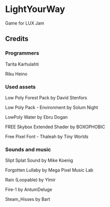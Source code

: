 # LightYourWay
 Game for LUX Jam
 
 ## Credits
 ### Programmers
 Tarita Karhulahti
 
 Riku Heino
 
 ### Used assets
 Low Poly Forest Pack by David Stenfors
 
 Low Poly Pack - Environment by Solum Night
 
 LowPoly Water by Ebru Dogan
 
 FREE Skybox Extended Shader by BOXOPHOBIC
 
 Free Pixel Font - Thaleah by Tiny Worlds
 
 
 ### Sounds and music
 Slipt Splat Sound by Mike Koenig
 
 Forgotten Lullaby by Mega Pixel Music Lab
 
 Rain (Loopable) by Ylmir
 
 Fire-1 by AntumDeluge
 
 Steam_Hisses by Bart
